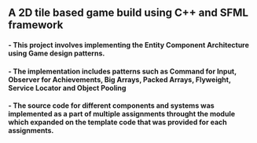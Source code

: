 ## A 2D tile based game build using C++ and SFML framework
#### - This project involves implementing the Entity Component Architecture using Game design patterns.
#### - The implementation includes patterns such as Command for Input, Observer for Achievements, Big Arrays, Packed Arrays, Flyweight, Service Locator and Object Pooling
#### - The source code for different components and systems was implemented as a part of multiple assignments throught the module which expanded on the template code that was provided for each assignments.
